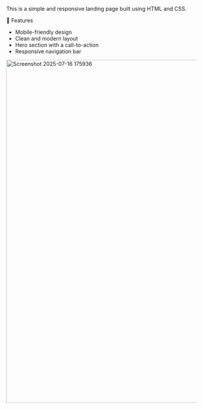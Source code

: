 This is a simple and responsive landing page built using HTML and CSS.

🚀 Features

- Mobile-friendly design
- Clean and modern layout
- Hero section with a call-to-action
- Responsive navigation bar
<img width="1909" height="908" alt="Screenshot 2025-07-16 175936" src="https://github.com/user-attachments/assets/7c72b361-0d49-41b6-8cb8-ad64fd5e300f" />

